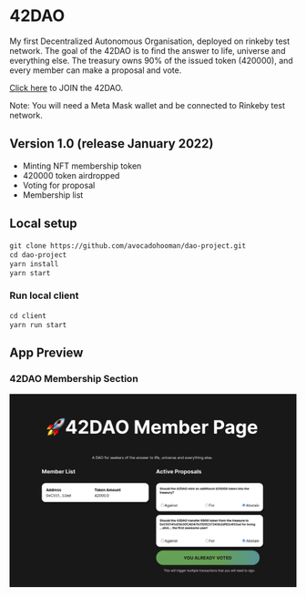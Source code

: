 # 42DAO

My first Decentralized Autonomous Organisation, deployed on rinkeby test network. The goal of the 42DAO is to find the answer to life, universe and everything else. The treasury owns 90% of the issued token (420000), and every member can make a proposal and vote.

[Click here](https://dao-project-sigma.vercel.app/) to JOIN the 42DAO.

Note: You will need a Meta Mask wallet and be connected to Rinkeby test network.

## Version 1.0 (release January 2022)

- Minting NFT membership token
- 420000 token airdropped
- Voting for proposal
- Membership list

## Local setup

```
git clone https://github.com/avocadohooman/dao-project.git
cd dao-project
yarn install
yarn start
```

### Run local client

```
cd client
yarn run start
```

## App Preview 

### 42DAO Membership Section
![membership_section](./README_assets/42dao.png?raw=true)

